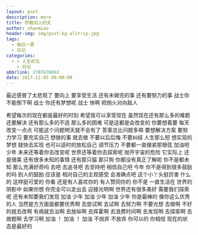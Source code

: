```yaml
---
layout: post
description: more
title: 积极向上的文
author: shaomiao
header-img: img/post-bg-alitrip.jpg
tags:
  - 每日一更
  - 日记
categories:
  - - 人生初见
    - 日记
abbrlink: 2707876092
date: 2017-11-05 00:00:00
---
```


最近感冒了太悲观了 要向上 要享受生活 还有未做完的事 还有要努力的事
战士你不能倒下啊 战士 你还有梦想呢 战士 快啊 把炮火对向敌人

希望每次的现在都是最好的时刻 希望我可以享受现在 虽然现在还有那么多的难题 还要解决 还有那么多的不适 那么多的困难 可是这都是会改变的 你要想着要 每天改变一点点 可能这个问题明天就不会有了 答案总比问题多嘛 要想解决方案 要努力学习 要充实自己 想做的事 就去做 不要以后后悔 不要纠结 人生那么短 想实现的梦想 就快去实现 也可以适时的放松自己 调节压力 不要都一直绷紧那根弦 加油吧 少年 未来还等着你去改变呢 
世界还等着你去探索呢 抛开宇宙的危险 它实际上 还是很美 还有很多未知的事情 还有那只猫 那只狗 你都没有真正了解呢 你不是都未知 那么充满好奇吗 去吧 去追寻吧 去坚持吧 相信自己吧 今年 你不是得到很多鼓励的吗 别人的鼓励 应该是 相对自己的主观感受 会准确点吧 这个小丫头挺厉害 什么的 这样挺可爱的 你看 还是有人喜欢你的 有人赞同你的 你不是 一直生活在 世界的阴影中 如果你想 你完全可以走出去 迎接光明啊  世界还有很多美好 需要我们探索呢 还有未知要我们发现 加油 少年 加油 少年 加油 少年 你是最棒的 像你这么优秀的人 当然是方方面面都要优秀啊 去尝试啊 去试啊 去努力啊 不要光想 去做啊 不好的就去改啊 有病就去治啊 去放纵啊 去挥霍啊 去浪费时间啊 去发现啊 去探索啊 去做题啊 去学习啊 加油 ！ 加油 ！ 加油 不抛弃 不放弃 你可以的 你相信 现在的状态是最好的 
